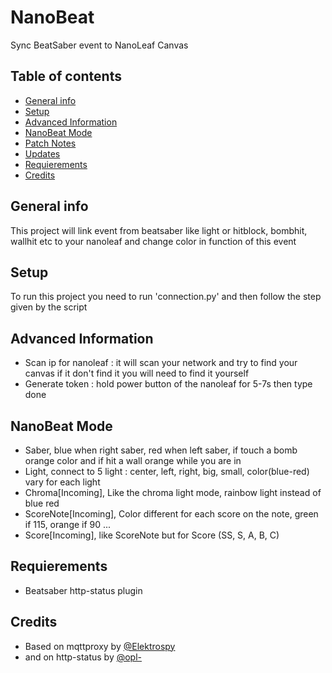 # NanoBeat
Sync BeatSaber event to NanoLeaf Canvas

## Table of contents
* [General info](#general-info)
* [Setup](#setup)
* [Advanced Information](#advanced-information)
* [NanoBeat Mode](#nanobeat-mode)
* [Patch Notes](#patch-notes)
* [Updates](#updates)
* [Requierements](#requierements)
* [Credits](#credits)

## General info
This project will link event from beatsaber like light or hitblock, bombhit, wallhit etc to your nanoleaf and change color in function of this event
	
## Setup
To run this project you need to run 'connection.py'
and then follow the step given by the script

## Advanced Information
* Scan ip for nanoleaf : it will scan your network and try to find your canvas if it don't find it you will need to find it yourself
* Generate token : hold power button of the nanoleaf for 5-7s then type done

## NanoBeat Mode
* Saber, blue when right saber, red when left saber, if touch a bomb orange color and if hit a wall orange while you are in
* Light, connect to 5 light : center, left, right, big, small, color(blue-red) vary for each light
* Chroma[Incoming], Like the chroma light mode, rainbow light instead of blue red
* ScoreNote[Incoming], Color different for each score on the note, green if 115, orange if 90 ...
* Score[Incoming], like ScoreNote but for Score (SS, S, A, B, C)

## Requierements 
* Beatsaber http-status plugin

## Credits
* Based on mqttproxy by [@Elektrospy](https://github.com/Elektrospy/BeatSaberMqttProxy)
* and on http-status by [@opl-](https://github.com/opl-/beatsaber-http-status)
